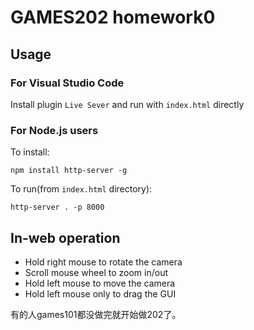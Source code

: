 # GAMES202 homework0

## Usage

### For Visual Studio Code
Install plugin `Live Sever` and run with `index.html` directly

### For Node.js users
To install:
```
npm install http-server -g
```
To run(from `index.html` directory):
```
http-server . -p 8000
```

## In-web operation
- Hold right mouse to rotate the camera
- Scroll mouse wheel to zoom in/out
- Hold left mouse to move the camera
- Hold left mouse only to drag the GUI

有的人games101都没做完就开始做202了。